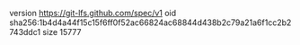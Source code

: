 version https://git-lfs.github.com/spec/v1
oid sha256:1b4d4a44f15c15f6ff0f52ac66824ac68844d438b2c79a21a6f1cc2b2743ddc1
size 15777
